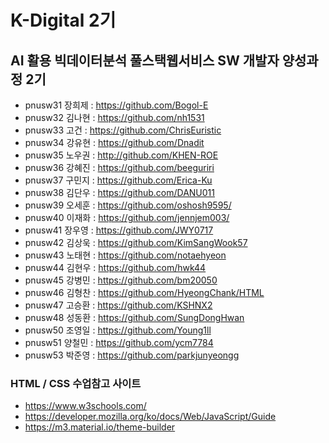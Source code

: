 # K-Digital 2기 
## AI 활용 빅데이터분석 풀스택웹서비스 SW 개발자 양성과정 2기

+ pnusw31	장희제 : https://github.com/Bogol-E
+ pnusw32	김나현 : https://github.com/nh1531 
+ pnusw33	고건 : https://github.com/ChrisEuristic
+ pnusw34	강유현 : https://github.com/Dnadit
+ pnusw35	노우권 : http://github.com/KHEN-ROE
+ pnusw36	강혜진 : https://github.com/beeguriri
+ pnusw37	구민지 : https://github.com/Erica-Ku 
+ pnusw38	김단우 : https://github.com/DANU011
+ pnusw39	오세훈 : https://github.com/oshosh9595/
+ pnusw40	이재화 : https://github.com/jennjem003/
+ pnusw41	장우영 : https://github.com/JWY0717 
+ pnusw42	김상욱 : https://github.com/KimSangWook57
+ pnusw43	노태현 : https://github.com/notaehyeon
+ pnusw44	김현우 : https://github.com/hwk44
+ pnusw45	강병민 : https://github.com/bm20050 
+ pnusw46	김형찬 : https://github.com/HyeongChank/HTML
+ pnusw47	고승환 : https://github.com/KSHNX2
+ pnusw48	성동환 : https://github.com/SungDongHwan
+ pnusw50	조영일 : https://github.com/Young1ll
+ pnusw51	양철민 : https://github.com/ycm7784
+ pnusw53	박준영 : https://github.com/parkjunyeongg  


### HTML / CSS 수업참고 사이트 
+ https://www.w3schools.com/
+ https://developer.mozilla.org/ko/docs/Web/JavaScript/Guide
+ https://m3.material.io/theme-builder
